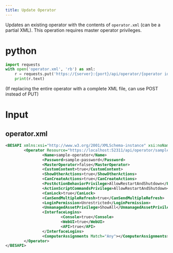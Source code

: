 ```yaml
---
title: Update Operator
---
```


Updates an existing operator with the contents of `operator.xml` (can be a partial XML). This operation requires master operator privileges.

# python
```python
import requests
with open('operator.xml', 'rb') as xml:
    r = requests.put('https://{server}:{port}/api/operator/{operator id}', auth=('{username}', '{password}'), data=xml)
    print(r.text)
```
(If replacing the entire operator with a complete XML file, can use POST instead of PUT)
# Input
## operator.xml
```xml
<BESAPI xmlns:xsi="http://www.w3.org/2001/XMLSchema-instance" xsi:noNamespaceSchemaLocation="BESAPI.xsd">
        <Operator Resource="https://localhost:52311/api/operator/sample-operator">
                <Name>sample-operator</Name>
                <Password>sample-password</Password>
                <MasterOperator>false</MasterOperator>
                <CustomContent>true</CustomContent>
                <ShowOtherActions>true</ShowOtherActions>
                <CanCreateActions>true</CanCreateActions>
                <PostActionBehaviorPrivilege>AllowRestartAndShutdown</PostActionBehaviorPrivilege>
                <ActionScriptCommandsPrivilege>AllowRestartAndShutdown</ActionScriptCommandsPrivilege>
                <CanLock>true</CanLock>
                <CanSendMultipleRefresh>true</CanSendMultipleRefresh>
                <LoginPermission>Unrestricted</LoginPermission>
                <UnmanagedAssetPrivilege>ShowAll</UnmanagedAssetPrivilege>
                <InterfaceLogins>
                        <Console>true</Console>
                        <WebUI>true</WebUI>
                        <API>true</API>
                </InterfaceLogins>
                <ComputerAssignments Match="Any"></ComputerAssignments>
        </Operator>
</BESAPI>
```